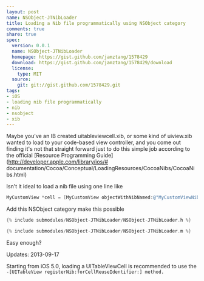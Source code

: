 ```yaml
--- 
layout: post
name: NSObject-JTNibLoader
title: Loading a Nib file programmatically using NSObject category
comments: true
share: true
spec:
  version: 0.0.1
  name: NSObject-JTNibLoader
  homepage: https://gist.github.com/jamztang/1578429
  download: https://gist.github.com/jamztang/1578429/download
  license:
    type: MIT
  source:
    git: git://gist.github.com/1578429.git
tags: 
- iOS
- loading nib file programmatically
- nib
- nsobject
- xib
---
```


Maybe you've an IB created uitableviewcell.xib, or some kind of uiview.xib
wanted to load to your code-based view controller, and you come out finding
it's not that straight forward just to do this simple job according to the
official [Resource Programming Guide](http://developer.apple.com/library/ios/#
documentation/Cocoa/Conceptual/LoadingResources/CocoaNibs/CocoaNibs.html)

Isn't it ideal to load a nib file using one line like

```objective-c
MyCustomView *cell = [MyCustomView objectWithNibNamed:@"MyCustomViewNibName"];
```

Add this NSObject category make this possible

```objective-c
{% include submodules/NSObject-JTNibLoader/NSObject-JTNibLoader.h %}
```
```objective-c
{% include submodules/NSObject-JTNibLoader/NSObject-JTNibLoader.m %}
```

Easy enough?

Updates: 2013-09-17

Starting from iOS 5.0, loading a UITableViewCell is recommended to use the `-[UITableView registerNib:forCellReuseIdentifier:] method.`
